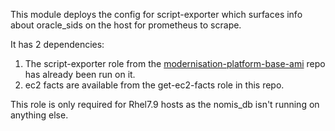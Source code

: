 This module deploys the config for script-exporter which surfaces info about oracle_sids on the host for prometheus to scrape.

It has 2 dependencies:

1. The script-exporter role from the [modernisation-platform-base-ami](https://github.com/ministryofjustice/modernisation-platform-ami-builds/tree/main/ansible/roles/script-exporter) repo has already been run on it.
2. ec2 facts are available from the get-ec2-facts role in this repo.

This role is only required for Rhel7.9 hosts as the nomis_db isn't running on anything else.
